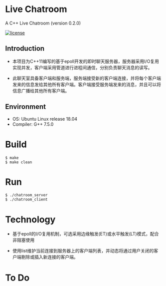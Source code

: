 # Live Chatroom

A C++ Live Chatroom (version 0.2.0)

[![license](https://img.shields.io/github/license/mashape/apistatus.svg)](https://opensource.org/licenses/MIT)

## Introduction 

* 本项目为C++11编写的基于epoll开发的即时聊天服务器，服务器采用I/O复用实现并发，客户端采用管道进行进程间通信，分别负责聊天消息的读写。

* 此聊天室具备客户端和服务端，服务端接受新的客户端连接，并将每个客户端发来的信息发给其他所有客户端。客户端接受服务端发来的消息，并且可以将信息广播给其他所有客户端。

## Environment
* OS: Ubuntu Linux release 18.04
* Compiler: G++ 7.5.0

# Build

```
$ make
$ make clean
```

# Run

```
$ ./chatroom_server
$ ./chatroom_client
```

# Technology

* 基于epoll的I/O复用机制，可选采用边缘触发(ET)或水平触发(LT)模式，配合非阻塞使用

* 使用list维护当前连接到服务器上的客户端列表，并动态将通过用户关闭的客户端剔除或插入新连接的客户端。

# To Do

